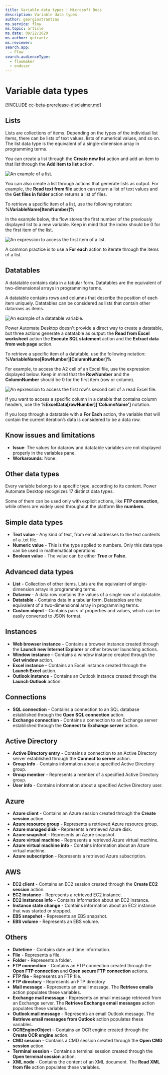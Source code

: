```yaml
---
title: Variable data types | Microsoft Docs
description: Variable data types
author: georgiostrantzas
ms.service: flow
ms.topic: article
ms.date: 09/22/2020
ms.author: getrantz
ms.reviewer:
search.app: 
  - Flow
search.audienceType: 
  - flowmaker
  - enduser
---
```


# Variable data types

[!INCLUDE [cc-beta-prerelease-disclaimer.md](../../includes/cc-beta-prerelease-disclaimer.md)]

## Lists

Lists are collections of items. Depending on the types of the individual list items, there can be lists of text values, lists of numerical values, and so on. The list data type is the equivalent of a single-dimension array in programming terms. 

You can create a list through the **Create new list** action and add an item to that list through the **Add item to list** action.

![An example of a list.](media\lists\create-list.png)

You can also create a list through actions that generate lists as output. For example, the **Read text from file** action can return a list of text values and the **Get files in folder** action returns a list of files.

To retrieve a specific item of a list, use the following notation: **%VariableName\[ItemNumber\]%**

In the example below, the flow stores the first number of the previously displayed list to a new variable. Keep in mind that the index should be 0 for the first item of the list.

![An expression to access the first item of a list.](media\lists\list-first-item.png)

A common practice is to use a **For each** action to iterate through the items of a list.

## Datatables

A datatable contains data in a tabular form. Datatables are the equivalent of two-dimensional arrays in programming terms. 

A datatable contains rows and columns that describe the position of each item uniquely. Datatables can be considered as lists that contain other datarows as items.

![An example of a datatable variable.](media\data-tables\data-table-first-item.png)

Power Automate Desktop doesn't provide a direct way to create a datatable, but three actions generate a datatable as output: the **Read from Excel worksheet** action the **Execute SQL statement** action and the **Extract data from web page** action.

To retrieve a specific item of a datatable, use the following notation: **%VariableName\[RowNumber\]\[ColumnNumber\]%**

For example, to access the A2 cell of an Excel file, use the expression displayed below. Keep in mind that the **RowNumber** and the **ColumnNumber** should be 0 for the first item (row or column).

![An epxression to access the first row's second cell of a read Excel file.](media\data-tables\data-table-row-item.png)

If you want to access a specific column in a datable that contains column headers, use the **%ExcelData[rowNumber]['ColumnName']** notation.

If you loop through a datatable with a **For Each** action, the variable that will contain the current iteration’s data is considered to be a data row. 

## Know issues and limitations

- **Issue**: The values for datarow and datatable variables are not displayed properly in the variables pane.
- **Workarounds**: None.

## Other data types

Every variable belongs to a specific type, according to its content. Power Automate Desktop recognizes 17 distinct data types. 

Some of them can be used only with explicit actions, like **FTP connection**, while others are widely used throughout the platform like  **numbers**.  

## Simple data types

- **Text value** - Any kind of text, from email addresses to the text contents of a .txt file. 
- **Numeric value** - This is the type applied to numbers. Only this data type can be used in mathematical operations.
- **Boolean value** - The value can be either **True** or **False**.

## Advanced data types

- **List** - Collection of other items. Lists are the equivalent of single-dimension arrays in programming terms. 
- **Datarow** - A data row contains the values of a single row of a datatable.
- **Datatable** - Contains data in a tabular form. Datatables are the equivalent of a two-dimensional array in programming terms. 
- **Custom object** – Contains pairs of properties and values, which can be easily converted to JSON format. 

## Instances

- **Web browser instance** – Contains a browser instance created through the **Launch new Internet Explorer** or other browser launching actions.
- **Window instance** – Contains a window instance created through the **Get window** action.
- **Excel instance** – Contains an Excel instance created through the **Launch Excel** action.
- **Outlook instance** - Contains an Outlook instance created through the **Launch Outlook** action.

## Connections

- **SQL connection** - Contains a connection to an SQL database established through the **Open SQL connection** action.
- **Exchange connection** - Contains a connection to an Exchange server established through the **Connect to Exchange server** action.

## Active Directory

- **Active Directory entry** - Contains a connection to an Active Directory server established through the **Connect to server** action.
- **Group info** - Contains information about a specified Active Directory group.
- **Group member** - Represents a member of a specified Active Directory group.
- **User info** - Contains information about a specified Active Directory user.

## Azure

- **Azure client** - Contains an Azure session created through the **Create session** action.
- **Azure resource group** - Represents a retrieved Azure resource group.
- **Azure managed disk** - Represents a retrieved Azure disk.
- **Azure snapshot** - Represents an Azure snapshot.
- **Azure virtual machine** - Represents a retrieved Azure virtual machine.
- **Azure virtual machine info** - Contains information about an Azure virtual machine.
- **Azure subscription** - Represents a retrieved Azure subscription.

## AWS

- **EC2 client** - Contains an EC2 session created through the **Create EC2 session** action.
- **EC2 instance** - Represents a retrieved EC2 instance.
- **EC2 instances info** - Contains information about an EC2 instance.
- **Instance state change** - Contains information about an EC2 instance that was started or stopped.
- **EBS snapshot** - Represents an EBS snapshot.
- **EBS volume** - Represents an EBS volume.

## Others

- **Datetime** - Contains date and time information.
- **File** - Represents a file.
- **Folder** - Represents a folder.
- **FTP connection** - Contains an FTP connection created through the **Open FTP connection** and **Open secure FTP connection** actions.
- **FTP file** - Represents an FTP file.
- **FTP directory** - Represents an FTP directory
- **Mail message** - Represents an email message. The **Retrieve emails** action populates these variables.
- **Exchange mail message** - Represents an email message retrieved from an Exchange server. The **Retrieve Exchange email messages** action populates these variables.
- **Outlook mail message** - Represents an email Outlook message. The **Retrieve email messages from Outlook** action populates these variables.
- **OCREngineObject** – Contains an OCR engine created through the **Create OCR engine** action.
- **CMD session** - Contains a CMD session created through the **Open CMD session** action.
- **Terminal session** - Contains a terminal session created through the **Open terminal session** action.
- **XML node** - Contains the content of an XML document. The **Read XML from file** action populates these variables.